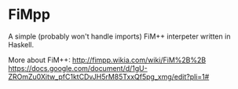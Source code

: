 # FiMpp
A simple (probably won't handle imports) FiM++ interpeter  written in Haskell.

More about FiM++:
http://fimpp.wikia.com/wiki/FiM%2B%2B
https://docs.google.com/document/d/1gU-ZROmZu0Xitw_pfC1ktCDvJH5rM85TxxQf5pg_xmg/edit?pli=1#
